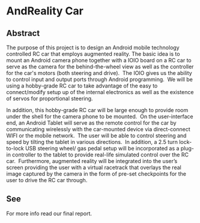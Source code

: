 # AndReality Car

## Abstract
The purpose of this project is to design an Android mobile technology controlled RC car that employs augmented reality. The basic idea is to mount an Android camera phone together with a IOIO board on a RC car to serve as the camera for the behind-the-wheel view as well as the controller for the car's motors (both steering and drive).  The IOIO gives us the ability to control input and output ports through Android programming.  We will be using a hobby-grade RC car to take advantage of the easy to connect/modify setup up of the internal electronics as well as the existence of servos for proportional steering.

In addition, this hobby-grade RC car will be large enough to provide room under the shell for the camera phone to be mounted.  On the user-interface end, an Android Tablet will serve as the remote control for the car by communicating wirelessly with the car-mounted device via direct-connect WIFI or the mobile network.  The user will be able to control steering and speed by tilting the tablet in various directions.  In addition, a 2.5 turn lock-to-lock USB steering wheel/ gas pedal setup will be incorporated as a plug-in controller to the tablet to provide real-life simulated control over the RC car.  Furthermore, augmented reality will be integrated into the user’s screen providing the user with a virtual racetrack that overlays the real image captured by the camera in the form of pre-set checkpoints for the user to drive the RC car through.

## See
For more info read our final report.
